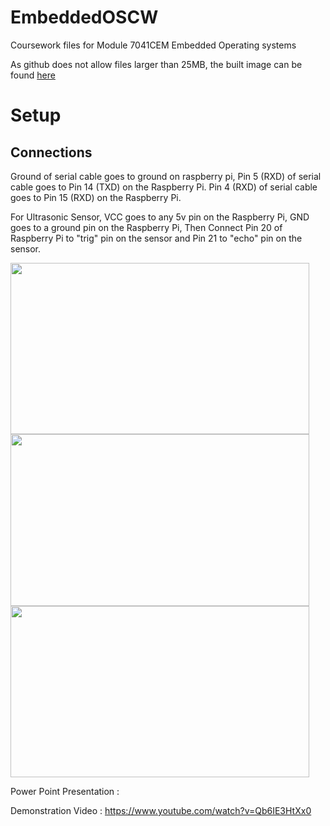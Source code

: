 # EmbeddedOSCW
Coursework files for Module 7041CEM Embedded Operating systems

As github does not allow files larger than 25MB, the built image can be found [here](https://livecoventryac-my.sharepoint.com/:f:/g/personal/shaikhm17_uni_coventry_ac_uk/ErEe6ZIdEslAl6O0qSce0rAB6AuFlu8z_8qVrNcaU5hC2A?e=zlCtbB)


# Setup

## Connections

Ground of serial cable goes to ground on raspberry pi, Pin 5 (RXD) of serial cable goes to Pin 14 (TXD) on the Raspberry Pi. 
Pin 4 (RXD) of serial cable goes to Pin 15 (RXD) on the Raspberry Pi.

For Ultrasonic Sensor, VCC goes to any 5v pin on the Raspberry Pi, GND goes to a ground pin on the Raspberry Pi,
Then Connect Pin 20 of Raspberry Pi to "trig" pin on the sensor and Pin 21 to "echo" pin on the sensor.

<img src="https://user-images.githubusercontent.com/48800555/197344068-9a4035ad-dd8b-4c30-b584-be406fbc7a33.png" width="478" height="274.5">

<img src="https://user-images.githubusercontent.com/48800555/197344082-f62ebc7e-b314-4fd8-98cf-96e32a9c0da5.png" width="478" height="274.5">

<img src="https://user-images.githubusercontent.com/48800555/197344967-ba23378b-2f26-431b-9dda-37079f53cc19.png" width="478" height="274.5">



Power Point Presentation : 

Demonstration Video : https://www.youtube.com/watch?v=Qb6IE3HtXx0

